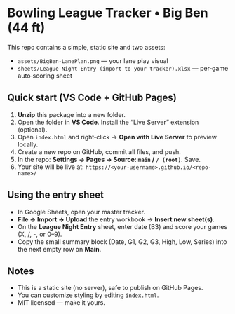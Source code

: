 # Bowling League Tracker • Big Ben (44 ft)

This repo contains a simple, static site and two assets:
- `assets/BigBen-LanePlan.png` — your lane play visual
- `sheets/League Night Entry (import to your tracker).xlsx` — per‑game auto‑scoring sheet

## Quick start (VS Code + GitHub Pages)
1. **Unzip** this package into a new folder.
2. Open the folder in **VS Code**. Install the “Live Server” extension (optional).
3. Open `index.html` and right‑click → **Open with Live Server** to preview locally.
4. Create a new repo on GitHub, commit all files, and push.
5. In the repo: **Settings → Pages → Source: `main` / `/ (root)`**. Save.
6. Your site will be live at: `https://<your-username>.github.io/<repo-name>/`

## Using the entry sheet
- In Google Sheets, open your master tracker.
- **File → Import → Upload** the entry workbook → **Insert new sheet(s)**.
- On the **League Night Entry** sheet, enter date (B3) and score your games (X, /, -, or 0–9).
- Copy the small summary block (Date, G1, G2, G3, High, Low, Series) into the next empty row on **Main**.

## Notes
- This is a static site (no server), safe to publish on GitHub Pages.
- You can customize styling by editing `index.html`.
- MIT licensed — make it yours.
